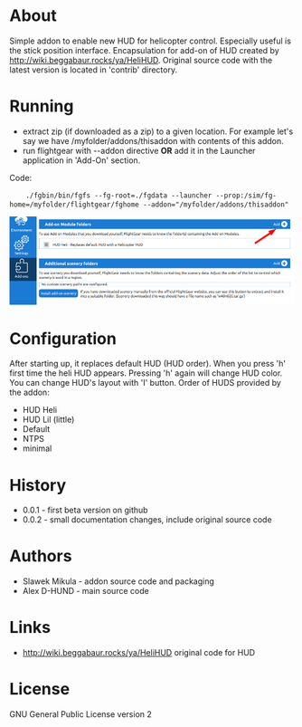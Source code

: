 # About

Simple addon to enable new HUD for helicopter control. Especially useful is the
stick position interface. Encapsulation for add-on of HUD created by
http://wiki.beggabaur.rocks/ya/HeliHUD. Original source code with the latest
version is located in 'contrib' directory.

# Running

- extract zip (if downloaded as a zip) to a given location. For example let's
  say we have /myfolder/addons/thisaddon with contents of this addon.
- run flightgear with --addon directive **OR** add it in the Launcher application
  in 'Add-On' section.

Code:
```
    ./fgbin/bin/fgfs --fg-root=./fgdata --launcher --prop:/sim/fg-home=/myfolder/flightgear/fghome --addon="/myfolder/addons/thisaddon"
```

![alt addon adding](doc/screens/add_addon.png "Adding addon")


# Configuration

After starting up, it replaces default HUD (HUD order). When you press 'h' first
time the heli HUD appears. Pressing 'h' again will change HUD color. You can change
HUD's layout with 'I' button. Order of HUDS provided by the addon:

- HUD Heli
- HUD Lil (little)
- Default
- NTPS
- minimal

# History

- 0.0.1 - first beta version on github
- 0.0.2 - small documentation changes, include original source code

# Authors

- Slawek Mikula - addon source code and packaging
- Alex D-HUND - main source code

# Links

- http://wiki.beggabaur.rocks/ya/HeliHUD original code for HUD

# License

GNU General Public License version 2

